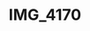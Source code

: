 ---
pid: '126'
layout: photos
title: IMG_4170
filename: IMG_4263.jpg
caption: 
previous_pid: '125'
next_pid: '127'
permalink: "/photos/126.html"
---